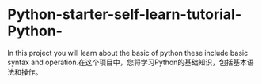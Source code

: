 # Python-starter-self-learn-tutorial-Python-
In this project you will learn about the basic of python these include basic syntax and operation.在这个项目中，您将学习Python的基础知识，包括基本语法和操作。
